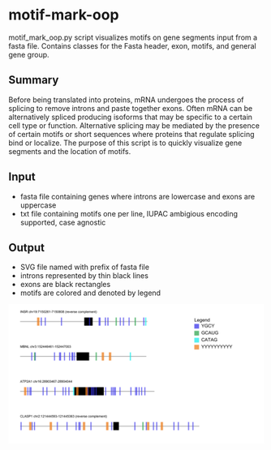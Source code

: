 # motif-mark-oop
motif_mark_oop.py script visualizes motifs on gene segments input from a fasta file. Contains classes for the Fasta header, exon, motifs, and general gene group.

## Summary
Before being translated into proteins, mRNA undergoes the process of splicing to remove introns and paste together exons. Often mRNA can be alternatively spliced producing isoforms that may be specific to a certain cell type or function. Alternative splicing may be mediated by the presence of certain motifs or short sequences where proteins that regulate splicing bind or localize. The purpose of this script is to quickly visualize gene segments and the location of motifs.

## Input
 - fasta file containing genes where introns are lowercase and exons are uppercase
 - txt file containing motifs one per line, IUPAC ambigious encoding supported, case agnostic

## Output
 - SVG file named with prefix of fasta file
 - introns represented by thin black lines
 - exons are black rectangles
 - motifs are colored and denoted by legend
 
 ![example output](Figure_1_oop.svg)
 
 
